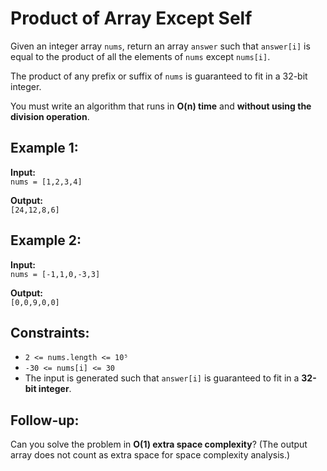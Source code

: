 # Product of Array Except Self

Given an integer array `nums`, return an array `answer` such that `answer[i]` is equal to the product of all the elements of `nums` except `nums[i]`.

The product of any prefix or suffix of `nums` is guaranteed to fit in a 32-bit integer.

You must write an algorithm that runs in **O(n) time** and **without using the division operation**.

## Example 1:

**Input:**  
`nums = [1,2,3,4]`  

**Output:**  
`[24,12,8,6]`

## Example 2:

**Input:**  
`nums = [-1,1,0,-3,3]`  

**Output:**  
`[0,0,9,0,0]`

## Constraints:

- `2 <= nums.length <= 10⁵`
- `-30 <= nums[i] <= 30`
- The input is generated such that `answer[i]` is guaranteed to fit in a **32-bit integer**.

## Follow-up:

Can you solve the problem in **O(1) extra space complexity**? (The output array does not count as extra space for space complexity analysis.)
